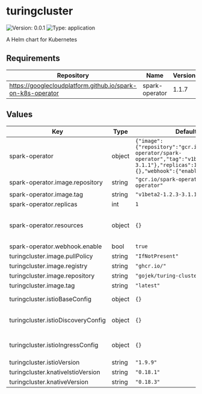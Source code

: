 # turingcluster

![Version: 0.0.1](https://img.shields.io/badge/Version-0.0.1-informational?style=flat-square) ![Type: application](https://img.shields.io/badge/Type-application-informational?style=flat-square)

A Helm chart for Kubernetes

## Requirements

| Repository | Name | Version |
|------------|------|---------|
| https://googlecloudplatform.github.io/spark-on-k8s-operator | spark-operator | 1.1.7 |

## Values

| Key | Type | Default | Description |
|-----|------|---------|-------------|
| spark-operator | object | `{"image":{"repository":"gcr.io/spark-operator/spark-operator","tag":"v1beta2-1.2.3-3.1.1"},"replicas":1,"resources":{},"webhook":{"enable":true}}` | Override any spark-operator values here: https://github.com/GoogleCloudPlatform/spark-on-k8s-operator/blob/master/charts/spark-operator-chart/README.md |
| spark-operator.image.repository | string | `"gcr.io/spark-operator/spark-operator"` | repository of the spark operator |
| spark-operator.image.tag | string | `"v1beta2-1.2.3-3.1.1"` | image tag of the spark operator |
| spark-operator.replicas | int | `1` | number of replicas |
| spark-operator.resources | object | `{}` | Resources requests and limits for spark operator. This should be set  according to your cluster capacity and service level objectives. Reference: https://kubernetes.io/docs/concepts/configuration/manage-resources-containers/ |
| spark-operator.webhook.enable | bool | `true` | this is needed to be set to true, if not the configmaps will not load |
| turingcluster.image.pullPolicy | string | `"IfNotPresent"` |  |
| turingcluster.image.registry | string | `"ghcr.io/"` | Docker registry for Turing cluster init |
| turingcluster.image.repository | string | `"gojek/turing-cluster-init"` | Docker image repository for Turing cluster init |
| turingcluster.image.tag | string | `"latest"` | Docker image tag for Turing cluster init |
| turingcluster.istioBaseConfig | object | `{}` | Base config, more can be seen here: https://github.com/istio/istio/blob/1.9.9/manifests/charts/base/values.yaml |
| turingcluster.istioDiscoveryConfig | object | `{}` | Discovery config, more can be seen here: https://github.com/istio/istio/blob/1.9.9/manifests/charts/istio-control/istio-discovery/values.yaml |
| turingcluster.istioIngressConfig | object | `{}` | Ingress gateway config, more can be seen here: https://github.com/istio/istio/blob/1.9.9/manifests/charts/gateways/istio-ingress/values.yaml |
| turingcluster.istioVersion | string | `"1.9.9"` | Istio version to use |
| turingcluster.knativeIstioVersion | string | `"0.18.1"` |  |
| turingcluster.knativeVersion | string | `"0.18.3"` | Knative Version to use |
